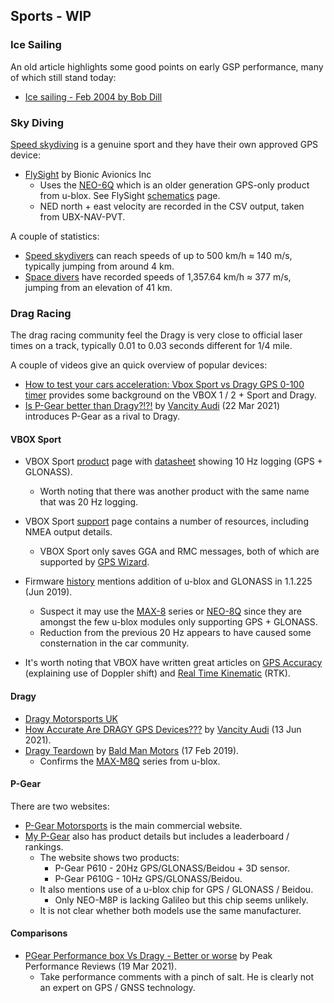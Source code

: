 ## Sports - WIP

### Ice Sailing

An old article highlights some good points on early GSP performance, many of which still stand today:

- [Ice sailing - Feb 2004 by Bob Dill](https://www.idniyra.org/old/articles/IceboatSailingPerformance.html)



### Sky Diving

[Speed skydiving](https://en.wikipedia.org/wiki/Speed_skydiving) is a genuine sport and they have their own approved GPS device:

- [FlySight](https://www.flysight.ca/) by Bionic Avionics Inc
  - Uses the [NEO-6Q](https://www.u-blox.com/en/product/neo-6-series) which is an older generation GPS-only product from u-blox. See FlySight [schematics](http://flysight.ca/wiki/index.php/Schematics) page.
  - NED north + east velocity are recorded in the CSV output, taken from UBX-NAV-PVT.

A couple of statistics:

- [Speed skydivers](https://en.wikipedia.org/wiki/Speed_skydiving) can reach speeds of up to 500 km/h ≈ 140 m/s, typically jumping from around 4 km.
- [Space divers](https://en.wikipedia.org/wiki/Space_diving) have recorded speeds of 1,357.64 km/h ≈ 377 m/s, jumping from an elevation of 41 km.



### Drag Racing

The drag racing community feel the Dragy is very close to official laser times on a track, typically 0.01 to 0.03 seconds different for 1/4 mile.

A couple of videos give an quick overview of popular devices:

- [How to test your cars acceleration: Vbox Sport vs Dragy GPS 0-100 timer](https://www.youtube.com/watch?v=iaPqas6MQM0&t=8s) provides some background on the VBOX 1 / 2 + Sport and Dragy.
- [Is P-Gear better than Dragy?!?!](https://www.youtube.com/watch?v=3Ns5YuinVSs) by [Vancity Audi](https://www.youtube.com/@VancityAudi) (22 Mar 2021) introduces P-Gear as a rival to Dragy.



#### VBOX Sport

- VBOX Sport [product](https://www.vboxmotorsport.co.uk/index.php/en/vbox-sport) page with [datasheet](https://www.vboxmotorsport.co.uk/downloads/datasheets/VBOX%20Sport%20Datasheet.pdf) showing 10 Hz logging (GPS + GLONASS).
  - Worth noting that there was another product with the same name that was 20 Hz logging.
- VBOX Sport [support](https://en.racelogic.support/VBOX_Motorsport/Product_Info/Performance_Meters/VBOX__Sport) page contains a number of resources, including NMEA output details.
  - VBOX Sport only saves GGA and RMC messages, both of which are supported by [GPS Wizard](formats/nmea.md).

- Firmware [history](https://www.racelogic.co.uk/_downloads/history.php?file=_downloads/history/VBS2.hst&title=VBOX%20Sport&code=Serial%20number%207015757%20onwards&version=1.1.225&date=06/2019) mentions addition of u-blox and GLONASS in 1.1.225 (Jun 2019).
  - Suspect it may use the [MAX-8](https://www.u-blox.com/en/product/max-8-series) series or [NEO-8Q](https://www.u-blox.com/en/product/neo-8q-module) since they are amongst the few u-blox modules only supporting GPS + GLONASS.
  - Reduction from the previous 20 Hz appears to have caused some consternation in the car community.
- It's worth noting that VBOX have written great articles on [GPS Accuracy](https://www.vboxautomotive.co.uk/index.php/en/how-does-it-work-gps-accuracy) (explaining use of Doppler shift) and [Real Time Kinematic](https://www.vboxautomotive.co.uk/index.php/en/how-does-it-work-rtk) (RTK).

#### Dragy

- [Dragy Motorsports UK](https://dragymotorsports.co.uk/)
- [How Accurate Are DRAGY GPS Devices???](https://m.youtube.com/watch?v=LGWvSaXtSSE) by [Vancity Audi](https://www.youtube.com/@VancityAudi) (13 Jun 2021).
- [Dragy Teardown](https://m.youtube.com/watch?v=rOkQ3qqsSKk) by [Bald Man Motors](https://www.youtube.com/@BaldManMotors) (17 Feb 2019).
  - Confirms the [MAX-M8Q](https://www.u-blox.com/en/product/max-m8-series) series from u-blox.

#### P-Gear

There are two websites:
- [P-Gear Motorsports](https://pgearmotorsports.com/) is the main commercial website.
- [My P-Gear](http://www.mypgear.com/) also has product details but includes a leaderboard / rankings.
  - The website shows two products:
    - P-Gear P610 - 20Hz GPS/GLONASS/Beidou + 3D sensor.
    - P-Gear P610G - 10Hz GPS/GLONASS/Beidou.
  - It also mentions use of a u-blox chip for GPS / GLONASS / Beidou.
    - Only NEO-M8P is lacking Galileo but this chip seems unlikely.
  - It is not clear whether both models use the same manufacturer.



#### Comparisons

- [PGear Performance box Vs Dragy - Better or worse](https://www.youtube.com/watch?v=mqkNZ-gyACI&t=903s) by Peak Performance Reviews (19 Mar 2021).
  - Take performance comments with a pinch of salt. He is clearly not an expert on GPS / GNSS technology.
